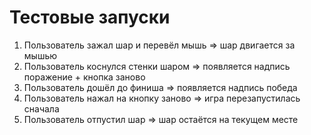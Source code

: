 # Тестовые запуски

1. Пользователь зажал шар и перевёл мышь => шар двигается за мышью
2. Пользователь коснулся стенки шаром => появляется надпись поражение + кнопка заново
3. Пользователь дошёл до финиша => появляется надпись победа
4. Пользователь нажал на кнопку заново => игра перезапустилась сначала
5. Пользователь отпустил шар => шар остаётся на текущем месте
